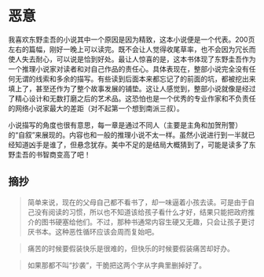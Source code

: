 # 恶意

我喜欢东野圭吾的小说其中一个原因是因为精致，这本小说便是一个代表。200页左右的篇幅，刚好一晚上可以读完。既不会让人觉得收尾草率，也不会因为冗长而使人失去耐心，可以说是恰到好处。最让人惊喜的是，这本书体现了东野圭吾作为一个推理小说家对读者和对自己作品的责任心。具体表现在，整部小说完全没有任何无谓的线索和多余的描写。有些读到后面本来都忘记了的前面的坑，都被挖出来填上了，甚至还作为了整个故事发展的铺垫。这让人感觉到，整部小说就像是经过了精心设计和无数打磨之后的艺术品。这恐怕也是一个优秀的专业作家和不负责任的网络小说家最大的差距（对不起第一个想到南派三叔）。

小说描写的角度也很有意思，每一章是通过不同人（主要是主角和加贺刑警）的“自叙”来展现的。内容也和一般的推理小说不太一样。虽然小说进行到一半就已经知道凶手是谁了，但悬念犹存。美中不足的是结局大概猜到了，可能是读多了东野圭吾的书智商变高了吧！

## 摘抄 

> 简单来说，现在的父母自己都不看书了，却一味逼着小孩去读。可是由于自己没有阅读的习惯，所以也不知道该给孩子看什么才好，结果只能把政府推介的图书硬塞给他们。不过，那种书通常内容生硬又无趣，只会让孩子更讨厌书本。这种恶性循环应该会周而复始吧。

> 痛苦的时候要假装快乐是很难的，但快乐的时候要假装痛苦却好办。

> 如果那都不叫“抄袭”，干脆把这两个字从字典里删掉好了。